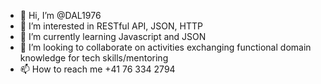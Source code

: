 - 👋 Hi, I’m @DAL1976
- 👀 I’m interested in RESTful API, JSON, HTTP
- 🌱 I’m currently learning Javascript and JSON
- 💞️ I’m looking to collaborate on activities exchanging functional domain knowledge for tech skills/mentoring
- 📫 How to reach me +41 76 334 2794

<!---
DAL is a ✨ special ✨ repository because its `README.md` (this file) appears on your GitHub profile.
You can click the Preview link to take a look at your changes.
--->
